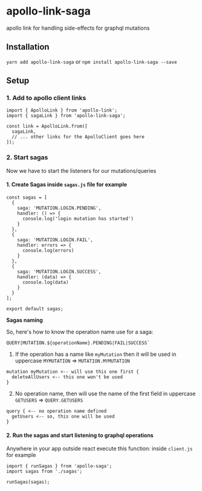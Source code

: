 # apollo-link-saga
apollo link for handling side-effects for graphql mutations

## Installation
`yarn add apollo-link-saga` or `npm install apollo-link-saga --save`

## Setup

### 1. Add to apollo client links

```
import { ApolloLink } from 'apollo-link';
import { sagaLink } from 'apollo-link-saga';

const link = ApolloLink.from([
  sagaLink,
  // ... other links for the ApolloClient goes here
]);
```

### 2. Start sagas

Now we have to start the listeners for our mutations/queries

#### 1. Create Sagas inside `sagas.js` file for example

```
const sagas = [
  {
    saga: 'MUTATION.LOGIN.PENDING',
    handler: () => {
      console.log('login mutation has started')
    }
  },
  {
    saga: 'MUTATION.LOGIN.FAIL',
    handler: errors => {
      console.log(errors)
    }
  },
  {
    saga: 'MUTATION.LOGIN.SUCCESS',
    handler: (data) => {
      console.log(data)
    }
  }
];

export default sagas;
```

**Sagas naming**

So, here's how to know the operation name use for a saga:
```
QUERY|MUTATION.${operationName}.PENDING|FAIL|SUCCESS`
```

1. If the operation has a name like `myMutation` then it will be used in uppercase `MYMUTATION`
 => `MUTATION.MYMUTATION`

```
mutation myMutation <-- will use this one first {
  deleteAllUsers <-- this one won't be used
}
```

2. No operation name, then will use the name of the first field in uppercase `GETUSERS`
 => `QUERY.GETUSERS`

```
query { <-- no operation name defined
  getUsers <-- so, this one will be used
}
```


#### 2. Run the sagas and start listening to graphql operations
Anywhere in your app outside react execute this function:
inside `client.js` for example

```
import { runSagas } from 'apollo-saga';
import sagas from './sagas';

runSagas(sagas);
```
